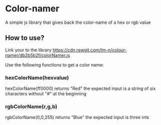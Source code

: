 # Color-namer
A simple js library that gives back the color-name of a hex or rgb value

## How to use?
  Link your to the library https://cdn.rawgit.com/lm-n/colour-namer/db2b5b2f/colorNamer.js
  
  Use the following functions to get a color name: 
  ### hexColorName(hexvalue)
  hexColorName(ff0000) returns "Red"
  the expected input is a string of six characters without "#" at the beginning
  ### rgbColorName(r,g,b)
  rgbColorName(0,0,255) returns "Blue"
  the expected input is three ints
